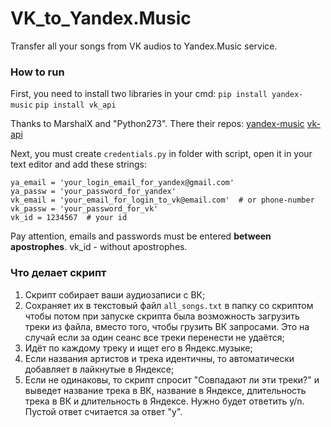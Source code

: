# VK_to_Yandex.Music
 Transfer all your songs from VK audios to Yandex.Music service.

### How to run
First, you need to install two libraries in your cmd:
`pip install yandex-music`
`pip install vk_api`

Thanks to MarshalX and "Python273". There their repos:
[yandex-music](https://github.com/MarshalX/yandex-music-api)
[vk-api](https://github.com/python273/vk_api)

Next, you must create `credentials.py` in folder with script, open it in your text editor and add these strings:
```
ya_email = 'your_login_email_for_yandex@gmail.com'
ya_passw = 'your_password_for_yandex'
vk_email = 'your_email_for_login_to_vk@email.com'  # or phone-number
vk_passw = 'your_password_for_vk'
vk_id = 1234567  # your id
```
Pay attention, emails and passwords must be entered **between apostrophes**. vk_id - without apostrophes.

### Что делает скрипт
1. Скрипт собирает ваши аудиозаписи с ВК;
2. Сохраняет их в текстовый файл `all_songs.txt` в папку со скриптом чтобы потом при запуске скрипта была возможность загрузить треки из файла, вместо того, чтобы  грузить ВК запросами. Это на случай если за один сеанс все треки перенести не удаётся;
3. Идёт по каждому треку и ищет его в Яндекс.музыке; 
3. Если названия артистов и трека идентичны, то автоматически добавляет в лайкнутые в Яндексе; 
4. Если не одинаковы, то скрипт спросит "Совпадают ли эти треки?" и выведет название трека в ВК, название в Яндексе, длительность трека в ВК и длительность в Яндексе. Нужно будет ответить y/n. Пустой ответ считается за ответ "y".

